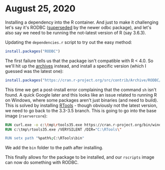 # August 25, 2020

Installing a dependency into the R container.  And just to make it challenging let's say it's RODBC ([superseded][odbc release] by the newer odbc package), and let's also say we need to be running the not-latest version of R (say 3.6.3).

Updating the `dependencies.r` script to try out the easy method:

```r
install.packages("RODBC")
```

The first failure tells us that the package isn't compatible with R < 4.0.  So we'll hit up the [archives] instead, and install a specific version (which I guessed was the latest one):

```r
install.packages("https://cran.r-project.org/src/contrib/Archive/RODBC/RODBC_1.3-16.tar.gz", repos=NULL, type="source")
```

This time we get a post-install error complaining that the command `sh` isn't found.  A quick Google later and this looks like an issue related to running R on Windows, where some packages aren't just binaries (and need to build).  This is solved by installing [RTools] - though obviously not the latest version, we need to go back to the 3.3-3.5 branch.  This is going to go into the base image (`rservercore`):

```dockerfile
RUN curl.exe -o c:\tmp\rtools35.exe https://cran.r-project.org/bin/windows/Rtools/Rtools35.exe
RUN c:\tmp\rtools35.exe /VERYSILENT /DIR="C:\RTools\"

RUN setx path "%path%;C:\RTools\bin"
```

We add the `bin` folder to the path after installing.

This finally allows for the package to be installed, and our `rscripts` image can now do something with RODBC.

[odbc release]: https://blog.revolutionanalytics.com/2017/08/a-modern-database-interface-for-r.html
[archives]: https://cran.r-project.org/src/contrib/Archive/RODBC/
[RTools]: https://cran.r-project.org/bin/windows/Rtools/